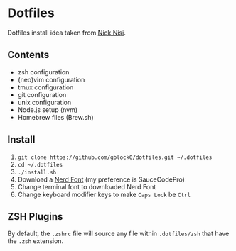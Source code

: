 # Dotfiles

Dotfiles install idea taken from [Nick Nisi](http://www.github.com/nicknisi).

## Contents

+ zsh configuration
+ (neo)vim configuration
+ tmux configuration
+ git configuration
+ unix configuration
+ Node.js setup (nvm)
+ Homebrew files (Brew.sh)

## Install

1. `git clone https://github.com/gblock0/dotfiles.git ~/.dotfiles`
1. `cd ~/.dotfiles`
1. `./install.sh`
1. Download a [Nerd Font](https://www.nerdfonts.com/) (my preference is SauceCodePro)
1. Change terminal font to downloaded Nerd Font
1. Change keyboard modifier keys to make `Caps Lock` be `Ctrl`

## ZSH Plugins

By default, the `.zshrc` file will source any file within `.dotfiles/zsh` that
have the `.zsh` extension.
